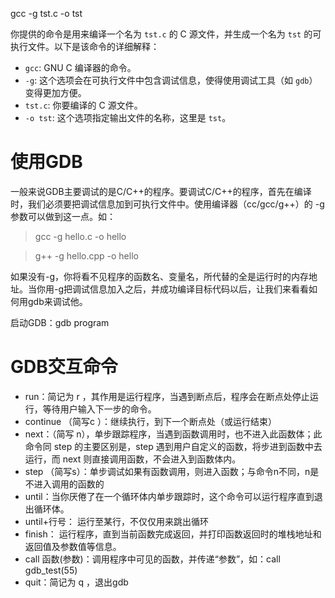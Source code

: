 gcc -g tst.c -o tst

你提供的命令是用来编译一个名为 `tst.c` 的 C 源文件，并生成一个名为 `tst` 的可执行文件。以下是该命令的详细解释：

- `gcc`: GNU C 编译器的命令。
- `-g`: 这个选项会在可执行文件中包含调试信息，使得使用调试工具（如 `gdb`）变得更加方便。
- `tst.c`: 你要编译的 C 源文件。
- `-o tst`: 这个选项指定输出文件的名称，这里是 `tst`。

# 使用GDB
一般来说GDB主要调试的是C/C++的程序。要调试C/C++的程序，首先在编译时，我们必须要把调试信息加到可执行文件中。使用编译器（cc/gcc/g++）的 -g 参数可以做到这一点。如：

> gcc -g hello.c -o hello

> g++ -g hello.cpp -o hello  

如果没有-g，你将看不见程序的函数名、变量名，所代替的全是运行时的内存地址。当你用-g把调试信息加入之后，并成功编译目标代码以后，让我们来看看如何用gdb来调试他。

启动GDB：gdb program

# GDB交互命令
- run：简记为 r ，其作用是运行程序，当遇到断点后，程序会在断点处停止运行，等待用户输入下一步的命令。
- continue （简写c ）：继续执行，到下一个断点处（或运行结束）
- next：（简写 n），单步跟踪程序，当遇到函数调用时，也不进入此函数体；此命令同 step 的主要区别是，step 遇到用户自定义的函数，将步进到函数中去运行，而 next 则直接调用函数，不会进入到函数体内。
- step （简写s）：单步调试如果有函数调用，则进入函数；与命令n不同，n是不进入调用的函数的
- until：当你厌倦了在一个循环体内单步跟踪时，这个命令可以运行程序直到退出循环体。
- until+行号： 运行至某行，不仅仅用来跳出循环
- finish： 运行程序，直到当前函数完成返回，并打印函数返回时的堆栈地址和返回值及参数值等信息。
- call 函数(参数)：调用程序中可见的函数，并传递“参数”，如：call gdb_test(55)
- quit：简记为 q ，退出gdb



